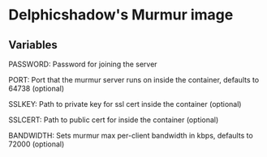 # Delphicshadow's Murmur image

## Variables

PASSWORD: Password for joining the server

PORT: Port that the murmur server runs on inside the container, defaults to 64738 (optional)

SSLKEY: Path to private key for ssl cert inside the container (optional)

SSLCERT: Path to public cert for inside the container (optional)

BANDWIDTH: Sets murmur max per-client bandwidth in kbps, defaults to 72000 (optional)
